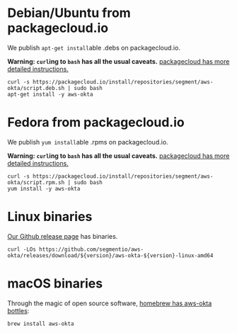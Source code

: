 # Debian/Ubuntu from packagecloud.io

We publish `apt-get install`able .debs on packagecloud.io.

**Warning: `curl`ing to `bash` has all the usual caveats.** [packagecloud has more detailed instructions.](https://packagecloud.io/segment/aws-okta/install#bash-deb)

```
curl -s https://packagecloud.io/install/repositories/segment/aws-okta/script.deb.sh | sudo bash
apt-get install -y aws-okta
```

# Fedora from packagecloud.io

We publish `yum install`able .rpms on packagecloud.io.

**Warning: `curl`ing to `bash` has all the usual caveats.** [packagecloud has more detailed instructions.](https://packagecloud.io/segment/aws-okta/install#bash-rpm)

```
curl -s https://packagecloud.io/install/repositories/segment/aws-okta/script.rpm.sh | sudo bash
yum install -y aws-okta
```

# Linux binaries

[Our Github release page](https://github.com/segmentio/aws-okta/releases) has binaries.

```
curl -LOs https://github.com/segmentio/aws-okta/releases/download/${version}/aws-okta-${version}-linux-amd64
```

# macOS binaries

Through the magic of open source software, [homebrew has aws-okta bottles](https://formulae.brew.sh/formula/aws-okta):

```
brew install aws-okta
```